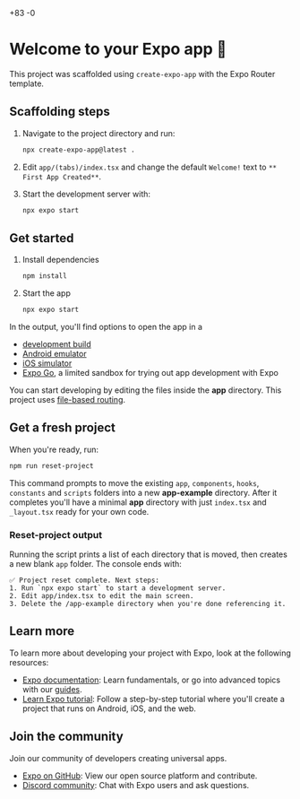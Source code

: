 +83
-0

# Welcome to your Expo app 👋

This project was scaffolded using `create-expo-app` with the Expo Router
template.

## Scaffolding steps

1. Navigate to the project directory and run:

   ```bash
   npx create-expo-app@latest .
   ```

2. Edit `app/(tabs)/index.tsx` and change the default `Welcome!` text to
   `** First App Created**`.

3. Start the development server with:

   ```bash
   npx expo start
   ```

## Get started

1. Install dependencies

   ```bash
   npm install
   ```

2. Start the app

   ```bash
   npx expo start
   ```

In the output, you'll find options to open the app in a

- [development build](https://docs.expo.dev/develop/development-builds/introduction/)
- [Android emulator](https://docs.expo.dev/workflow/android-studio-emulator/)
- [iOS simulator](https://docs.expo.dev/workflow/ios-simulator/)
- [Expo Go](https://expo.dev/go), a limited sandbox for trying out app development with Expo

You can start developing by editing the files inside the **app** directory. This project uses [file-based routing](https://docs.expo.dev/router/introduction).

## Get a fresh project

When you're ready, run:

```bash
npm run reset-project
```

This command prompts to move the existing `app`, `components`, `hooks`,
`constants` and `scripts` folders into a new **app-example** directory. After it
completes you'll have a minimal **app** directory with just `index.tsx` and
`_layout.tsx` ready for your own code.

### Reset-project output

Running the script prints a list of each directory that is moved, then creates a
new blank `app` folder. The console ends with:

```
✅ Project reset complete. Next steps:
1. Run `npx expo start` to start a development server.
2. Edit app/index.tsx to edit the main screen.
3. Delete the /app-example directory when you're done referencing it.
```

## Learn more

To learn more about developing your project with Expo, look at the following resources:

- [Expo documentation](https://docs.expo.dev/): Learn fundamentals, or go into advanced topics with our [guides](https://docs.expo.dev/guides).
- [Learn Expo tutorial](https://docs.expo.dev/tutorial/introduction/): Follow a step-by-step tutorial where you'll create a project that runs on Android, iOS, and the web.

## Join the community

Join our community of developers creating universal apps.

- [Expo on GitHub](https://github.com/expo/expo): View our open source platform and contribute.
- [Discord community](https://chat.expo.dev): Chat with Expo users and ask questions.
